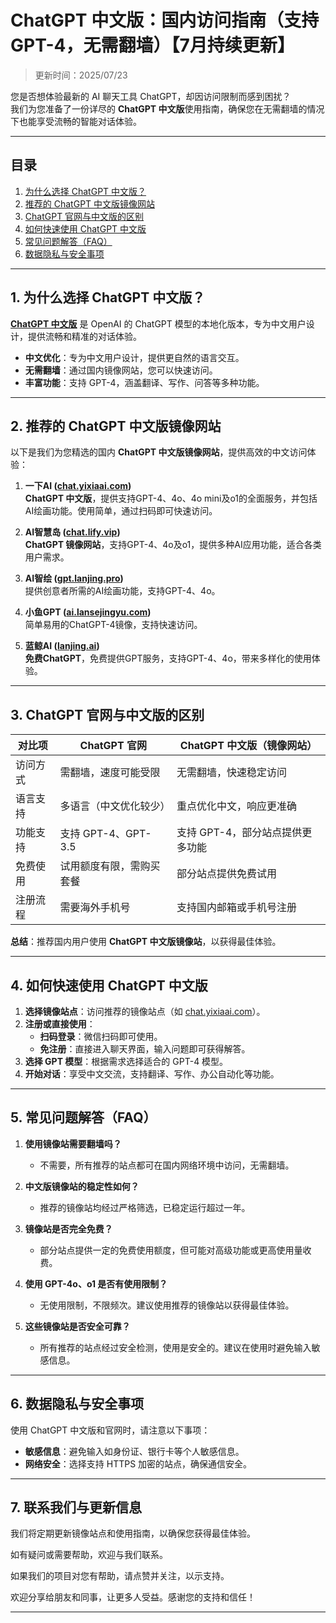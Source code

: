 # ChatGPT 中文版：国内访问指南（支持GPT-4，无需翻墙）【7月持续更新】

> 更新时间：2025/07/23

您是否想体验最新的 AI 聊天工具 ChatGPT，却因访问限制而感到困扰？   
我们为您准备了一份详尽的 **ChatGPT 中文版**使用指南，确保您在无需翻墙的情况下也能享受流畅的智能对话体验。

---

## 目录

1. [为什么选择 ChatGPT 中文版？](#1-为什么选择-chatgpt-中文版)
2. [推荐的 ChatGPT 中文版镜像网站](#2-推荐的-chatgpt-中文版镜像网站)
3. [ChatGPT 官网与中文版的区别](#3-chatgpt-官网与中文版的区别)
4. [如何快速使用 ChatGPT 中文版](#4-如何快速使用-chatgpt-中文版)
5. [常见问题解答（FAQ）](#5-常见问题解答-faq)
6. [数据隐私与安全事项](#6-数据隐私与安全事项)

---

## 1. 为什么选择 ChatGPT 中文版？

[**ChatGPT 中文版**](https://chat.lanjingai.org) 是 OpenAI 的 ChatGPT 模型的本地化版本，专为中文用户设计，提供流畅和精准的对话体验。

- **中文优化**：专为中文用户设计，提供更自然的语言交互。
- **无需翻墙**：通过国内镜像网站，您可以快速访问。
- **丰富功能**：支持 GPT-4，涵盖翻译、写作、问答等多种功能。

---

## 2. 推荐的 ChatGPT 中文版镜像网站

以下是我们为您精选的国内 **ChatGPT 中文版镜像网站**，提供高效的中文访问体验：

1. **一下AI ([chat.yixiaai.com](https://chat.lanjingai.org/))**  
   **ChatGPT 中文版**，提供支持GPT-4、4o、4o mini及o1的全面服务，并包括AI绘画功能。使用简单，通过扫码即可快速访问。

2. **AI智慧岛 ([chat.lify.vip](https://xsimplechat.com/))**  
   **ChatGPT 镜像网站**，支持GPT-4、4o及o1，提供多种AI应用功能，适合各类用户需求。

3. **AI智绘 ([gpt.lanjing.pro](https://gpt.lanjing.pro/))**  
   提供创意者所需的AI绘画功能，支持GPT-4、4o。

4. **小鱼GPT ([ai.lansejingyu.com](https://ai.lansejingyu.com/))**  
   简单易用的ChatGPT-4镜像，支持快速访问。

5. **蓝鲸AI ([lanjing.ai](https://lanjing.pro/))**  
   **免费ChatGPT**，免费提供GPT服务，支持GPT-4、4o，带来多样化的使用体验。

---

## 3. ChatGPT 官网与中文版的区别

| 对比项          | ChatGPT 官网                     | ChatGPT 中文版（镜像网站）         |
|-----------------|---------------------------------|-----------------------------------|
| 访问方式        | 需翻墙，速度可能受限             | 无需翻墙，快速稳定访问            |
| 语言支持        | 多语言（中文优化较少）           | 重点优化中文，响应更准确          |
| 功能支持        | 支持 GPT-4、GPT-3.5              | 支持 GPT-4，部分站点提供更多功能  |
| 免费使用        | 试用额度有限，需购买套餐         | 部分站点提供免费试用             |
| 注册流程        | 需要海外手机号                   | 支持国内邮箱或手机号注册         |

**总结**：推荐国内用户使用 **ChatGPT 中文版镜像站**，以获得最佳体验。

---

## 4. 如何快速使用 ChatGPT 中文版

1. **选择镜像站点**：访问推荐的镜像站点（如 [chat.yixiaai.com](https://chat.lanjingai.org/)）。
2. **注册或直接使用**：
   - **扫码登录**：微信扫码即可使用。
   - **免注册**：直接进入聊天界面，输入问题即可获得解答。
3. **选择 GPT 模型**：根据需求选择适合的 GPT-4 模型。
4. **开始对话**：享受中文交流，支持翻译、写作、办公自动化等功能。

---

## 5. 常见问题解答（FAQ）

1. **使用镜像站需要翻墙吗？**
   - 不需要，所有推荐的站点都可在国内网络环境中访问，无需翻墙。

2. **中文版镜像站的稳定性如何？**
   - 推荐的镜像站均经过严格筛选，已稳定运行超过一年。

3. **镜像站是否完全免费？**
   - 部分站点提供一定的免费使用额度，但可能对高级功能或更高使用量收费。

4. **使用 GPT-4o、o1 是否有使用限制？**
   - 无使用限制，不限频次。建议使用推荐的镜像站以获得最佳体验。

5. **这些镜像站是否安全可靠？**
   - 所有推荐的站点经过安全检测，使用是安全的。建议在使用时避免输入敏感信息。

---

## 6. 数据隐私与安全事项

使用 ChatGPT 中文版和官网时，请注意以下事项：

- **敏感信息**：避免输入如身份证、银行卡等个人敏感信息。
- **网络安全**：选择支持 HTTPS 加密的站点，确保通信安全。

---

## 7. 联系我们与更新信息

我们将定期更新镜像站点和使用指南，以确保您获得最佳体验。

如有疑问或需要帮助，欢迎与我们联系。

如果我们的项目对您有帮助，请点赞并关注，以示支持。

欢迎分享给朋友和同事，让更多人受益。感谢您的支持和信任！

---
